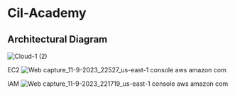 # Cil-Academy
## Architectural Diagram
![Cloud-1 (2)](https://github.com/123-Daniel/Cil-Academy/assets/96403532/1b3961cc-02e3-4a68-9279-b07bf5f1e2ad)





EC2
![Web capture_11-9-2023_22527_us-east-1 console aws amazon com](https://github.com/123-Daniel/Cil-Academy/assets/96403532/98f46c92-e736-41d4-8060-b9b8bc7d1b89)

IAM
![Web capture_11-9-2023_221719_us-east-1 console aws amazon com](https://github.com/123-Daniel/Cil-Academy/assets/96403532/f6adb0ce-cb04-4291-afa4-f1c821772382)
